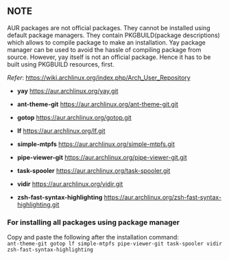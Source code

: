 ## NOTE
AUR packages are not official packages. They cannot be installed using default package managers.
They contain PKGBUILD(package descriptions) which allows to compile package to make an installation.
Yay package manager can be used to avoid the hassle of compiling package from source.
However, yay itself is not an official package. Hence it has to be built using PKGBUILD resources, first.

*Refer*: https://wiki.archlinux.org/index.php/Arch_User_Repository



- **yay**
https://aur.archlinux.org/yay.git

- **ant-theme-git**
https://aur.archlinux.org/ant-theme-git.git

- **gotop**
https://aur.archlinux.org/gotop.git

- **lf**
https://aur.archlinux.org/lf.git

- **simple-mtpfs**
https://aur.archlinux.org/simple-mtpfs.git

- **pipe-viewer-git**
https://aur.archlinux.org/pipe-viewer-git.git

- **task-spooler**
https://aur.archlinux.org/task-spooler.git

- **vidir**
https://aur.archlinux.org/vidir.git

- **zsh-fast-syntax-highlighting**
https://aur.archlinux.org/zsh-fast-syntax-highlighting.git


### For installing all packages using package manager
Copy and paste the following after the installation command:   
```ant-theme-git gotop lf simple-mtpfs pipe-viewer-git task-spooler vidir zsh-fast-syntax-highlighting```
